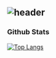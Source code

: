 ![header](https://capsule-render.vercel.app/api?type=waving&color=gradient&height=120&animation=fadeIn&section=footer&text=🫤&fontAlign=70)
</br>
---
 ### Github Stats
[![Top Langs](https://github-readme-stats.vercel.app/api/top-langs/?username=Mingmin99)](https://github.com/anuraghazra/github-readme-stats)
